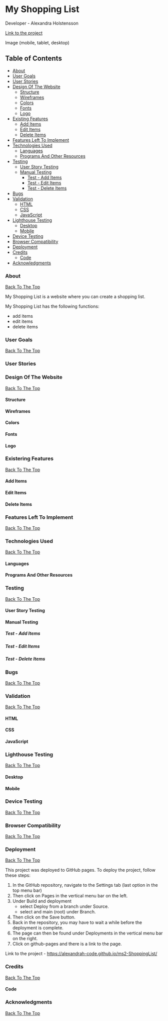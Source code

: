 # My Shopping List

Developer - Alexandra Holstensson

[Link to the project](https://alexandrah-code.github.io/ms2-ShoppingList/)

Image (mobile, tablet, desktop)

## Table of Contents
- [About](#about)
- [User Goals](#user-goals)
- [User Stories](#user-stories)
- [Design Of The Website](#design-of-the-website)
  - [Structure](#structure)
  - [Wireframes](#wireframes)
  - [Colors](#colors)
  - [Fonts](#fonts)
  - [Logo](#logo)
- [Existing Features](#existering-features)
  - [Add Items](#add-items)
  - [Edit Items](#edit-items)
  - [Delete Items](#delete-items)
- [Features Left To Implement](#features-left-to-implement)
- [Technologies Used](#technologies-used)
  - [Languages](#languages)
  - [Programs And Other Resources](#programs-and-other-resources)
- [Testing](#testing)
  - [User Story Testing](#user-story-testing)
  - [Manual Testing](#manual-testing)
    - [Test - Add Items](#test---add-items)
    - [Test - Edit Items](#test---edit-items)
    - [Test - Delete Items](#test---delete-items)
- [Bugs](#bugs)
- [Validation](#validation)
  - [HTML](#html)
  - [CSS](#css)
  - [JavaScript](#javascript)
- [Lighthouse Testing](#lighthouse-testing)
  - [Desktop](#desktop)
  - [Mobile](#mobile)
- [Device Testing](#device-testing)
- [Browser Compatibility](#browser-compatibility)
- [Deployment](#deployment)
- [Credits](#credits)
  - [Code](#code)
- [Acknowledgments](#acknowledgments)

### About 
[Back To The Top](#table-of-contents)

My Shopping List is a website where you can create a shopping list. 

My Shopping List has the following functions:
- add items
- edit items
- delete items

### User Goals
[Back To The Top](#table-of-contents)

### User Stories

### Design Of The Website
[Back To The Top](#table-of-contents)

#### Structure
#### Wireframes
#### Colors
#### Fonts
#### Logo

### Existering Features
[Back To The Top](#table-of-contents)
#### Add Items
#### Edit Items
#### Delete Items

### Features Left To Implement
[Back To The Top](#table-of-contents)

### Technologies Used
[Back To The Top](#table-of-contents)
#### Languages
#### Programs And Other Resources

### Testing
[Back To The Top](#table-of-contents)
#### User Story Testing
#### Manual Testing
##### Test - Add Items
##### Test - Edit Items
##### Test - Delete Items

### Bugs
[Back To The Top](#table-of-contents)

### Validation
[Back To The Top](#table-of-contents)
#### HTML
#### CSS
#### JavaScript

### Lighthouse Testing
[Back To The Top](#table-of-contents)
#### Desktop
#### Mobile

### Device Testing
[Back To The Top](#table-of-contents)
### Browser Compatibility
[Back To The Top](#table-of-contents)

### Deployment
[Back To The Top](#table-of-contents)

This project was deployed to GitHub pages. To deploy the project, follow these steps:

1. In the GitHub repository, navigate to the Settings tab (last option in the top menu bar)
2. Then click on Pages in the vertical menu bar on the left.
3. Under Build and deployment
    - select Deploy from a branch under Source.
    - select and main (root) under Branch.
4. Then click on the Save button.
5. Back in the repository, you may have to wait a while before the deployment is complete.
6. The page can then be found under Deployments in the vertical menu bar on the right.
7. Click on github-pages and there is a link to the page.

Link to the project - https://alexandrah-code.github.io/ms2-ShoppingList/

### Credits
[Back To The Top](#table-of-contents)
#### Code

### Acknowledgments
[Back To The Top](#table-of-contents)




